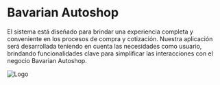 
# Bavarian Autoshop

El sistema está diseñado para brindar una experiencia completa y conveniente en los procesos de compra y cotización. Nuestra aplicación será desarrollada teniendo en cuenta las necesidades como usuario, brindando funcionalidades clave para simplificar las interacciones con el negocio Bavarian Autoshop. 


![Logo](https://scontent.fsyq1-1.fna.fbcdn.net/v/t1.6435-9/122149788_173914104357927_6591774906044615200_n.jpg?_nc_cat=105&cb=99be929b-3346023f&ccb=1-7&_nc_sid=7a1959&_nc_ohc=17MW7CsBkpwAX_YfyrN&_nc_ht=scontent.fsyq1-1.fna&oh=00_AfA6w_2TvUQpG0AbJ3mFozp6ajMlL6U6uSiPJcZZc5utVA&oe=64FD175F)

